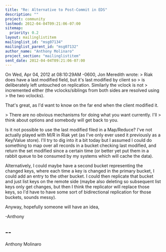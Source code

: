 ```yaml
---
title: "Re: Alternative to Post-Commit in EDS"
description: ""
project: community
lastmod: 2012-04-04T09:21:06-07:00
sitemap:
  priority: 0.2
layout: mailinglistitem
mailinglist_id: "msg07134"
mailinglist_parent_id: "msg07132"
author_name: "Anthony Molinaro"
project_section: "mailinglistitem"
sent_date: 2012-04-04T09:21:06-07:00
---
```


On Wed, Apr 04, 2012 at 08:10:29AM -0600, Jon Meredith wrote:
&gt; Riak does have a last modified field, but it's last modified by client so
&gt; is deliberately left untouched on replication. Similarly the vclock is not
&gt; incremented either (the vclocks/siblings from both sides are resolved using
&gt; the two vclocks).

That's great, as I'd want to know on the far end when the client modified
it.

&gt; There are no obvious mechanisms for doing what you want currently. I'll
&gt; think about options and somebody will get back to you.

Is it not possible to use the last modified filed in a Map/Reduce? I've
not actually played with M/R in Riak yet (as I've only ever used it
previously as a Key/Value store). I'll try to dig into it a bit today
but I assumed I could do something to map over all records in a bucket
checking last modified, and return the set modified since a certain
time (or better yet put them in a rabbit queue to be consumed by my
systems which will cache the data).

Alternatively, I could maybe have a second bucket representing the changed
keys, where each time a key is changed in the primary bucket, I could
add an entry to the other bucket. I could then replicate that bucket
and just list keys on the remote side (maybe also deleting so subsequent
list keys only get changes, but then I think the replicator will replace
those keys, so I'd have to have some sort of bidirectional replication
for those buckets, sounds messy).

Anyway, hopefully someone will have an idea,

-Anthony

-- 
------------------------------------------------------------------------
Anthony Molinaro 

